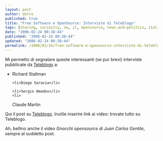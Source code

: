 ```yaml
---
layout: post
author: detro
published: true
title: "Free Software e OpenSource: Interviste di Teleblogo"
tags: [sharing, curiosity, sw, it, opensource, news-and-politics, italian]
date: "2006-02-24 00:38:44"
published: "2006-02-24 00:38:44"
updated: "2006-02-24 00:38:44"
permalink: /2006/02/24/free-software-e-opensource-interviste-di-teleblogo/
---
```


Mi permetto di segnalare queste interessanti (se pur brevi) interviste pubblicate da <a href="http://www.teleblogo.it/post/163/giovedi-23-febbraio">Teleblogo</a> a:
<ul>
	<li>Richard Stallman</li>

	<li>Diego Saravia</li>

	<li>Sergio Amadeu</li>
	<li>
Claude Martin</li>
</ul>

Qui il post su <a href="http://www.teleblogo.it/post/163/giovedi-23-febbraio">Teleblogo</a>.
Inutile inserire link ai video: trovate tutto su Teleblogo.

Ah, bellino anche il video <em>Gnocchi opensource di Juan Carlos Gentile</em>, sempre al suddetto post.


